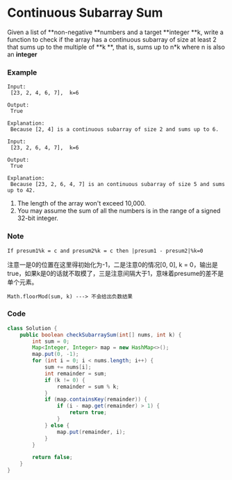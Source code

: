 # Continuous Subarray Sum

Given a list of **non-negative **numbers and a target **integer **k, write a function to check if the array has a continuous subarray of size at least 2 that sums up to the multiple of **k **, that is, sums up to n\*k where n is also an **integer**

### Example

```
Input:
 [23, 2, 4, 6, 7],  k=6

Output:
 True

Explanation:
 Because [2, 4] is a continuous subarray of size 2 and sums up to 6.
```

```
Input:
 [23, 2, 6, 4, 7],  k=6

Output:
 True

Explanation:
 Because [23, 2, 6, 4, 7] is an continuous subarray of size 5 and sums up to 42.
```

1. The length of the array won't exceed 10,000.
2. You may assume the sum of all the numbers is in the range of a signed 32-bit integer.

### Note

`If presum1%k = c and presum2%k = c then |presum1 - presum2|%k=0`

注意一是0的位置在这里得初始化为-1，二是注意0的情况\[0, 0\], k = 0，输出是true，如果k是0的话就不取模了，三是注意间隔大于1，意味着presume的差不是单个元素。

```
Math.floorMod(sum, k) ---> 不会给出负数结果
```

### Code

```java
class Solution {
    public boolean checkSubarraySum(int[] nums, int k) {
        int sum = 0;
        Map<Integer, Integer> map = new HashMap<>();
        map.put(0, -1);
        for (int i = 0; i < nums.length; i++) {
            sum += nums[i];
            int remainder = sum;
            if (k != 0) {
                remainder = sum % k;
            } 
            if (map.containsKey(remainder)) {
                if (i - map.get(remainder) > 1) {
                    return true;
                }
            } else {
                map.put(remainder, i);
            }
        }

        return false;
    }
}
```



